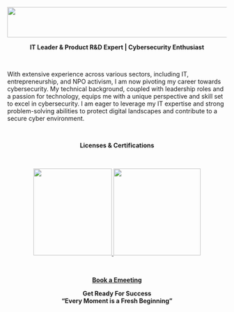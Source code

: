 <!DOCTYPE html>
<html lang="en">
<head>
    <meta charset="UTC+3">
    <meta name="viewport" content="width=device-width, initial-scale=1.0">
</head>

<p align="center">
    <a href="https://berson.io/">
        <img src="https://github.com/bersonio/bersonio/blob/main/VB.png" style="width:550px;height:70px;">
    </a>
</p>

<p align="center">
    <b>IT Leader & Product R&D Expert | Cybersecurity Enthusiast</b>
</p> 

<br>

<p align="left">
    With extensive experience across various sectors, including IT, entrepreneurship, and NPO activism, I am now pivoting my career towards cybersecurity. My technical background, coupled with leadership roles and a passion for technology, equips me with a unique perspective and skill set to excel in cybersecurity. I am eager to leverage my IT expertise and strong problem-solving abilities to protect digital landscapes and contribute to a secure cyber environment.
</p> 

<br>

<p align="center">
    <b>Licenses & Certifications</b>
</p> 

<br>

<p align="center">
        <a href="https://www.coursera.org/account/accomplishments/specialization/certificate/8P6XKCQF2HXV" target="_blank" rel="noopener noreferrer">
            <img src="https://github.com/bersonio/bersonio/blob/main/googleitsupport.png" style="width:180px;height:200px;">
        </a>
         <a href="https://www.coursera.org/account/accomplishments/specialization/certificate/8P6XKCQF2HXV" target="_blank" rel="noopener noreferrer">
            <img src="https://github.com/bersonio/bersonio/blob/main/googlecyber.png" style="width:200px;height:200px;">
        </a>
    </p>

<br>

<p align="center">
    <a href="https://calendar.app.google/NFkThCGpSLE5ER4JA"><b>Book a Emeeting</b></a>
</p>

<p align="center">
    <b>Get Ready For Success</b> <br>
    <b>“Every Moment is a Fresh Beginning”</b>
</p>
